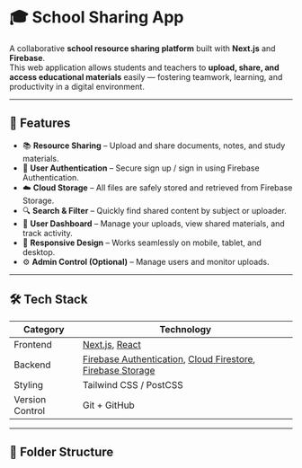 # 🎓 School Sharing App

A collaborative **school resource sharing platform** built with **Next.js** and **Firebase**.  
This web application allows students and teachers to **upload, share, and access educational materials** easily — fostering teamwork, learning, and productivity in a digital environment.

---

## 🚀 Features

- 📚 **Resource Sharing** – Upload and share documents, notes, and study materials.
- 👤 **User Authentication** – Secure sign up / sign in using Firebase Authentication.
- ☁️ **Cloud Storage** – All files are safely stored and retrieved from Firebase Storage.
- 🔍 **Search & Filter** – Quickly find shared content by subject or uploader.
- 🧠 **User Dashboard** – Manage your uploads, view shared materials, and track activity.
- 📱 **Responsive Design** – Works seamlessly on mobile, tablet, and desktop.
- ⚙️ **Admin Control (Optional)** – Manage users and monitor uploads.

---

## 🛠️ Tech Stack

| Category | Technology |
|-----------|-------------|
| Frontend | [Next.js](https://nextjs.org/), [React](https://react.dev/) |
| Backend | [Firebase Authentication](https://firebase.google.com/docs/auth), [Cloud Firestore](https://firebase.google.com/docs/firestore), [Firebase Storage](https://firebase.google.com/docs/storage) |
| Styling | Tailwind CSS / PostCSS |
| Version Control | Git + GitHub |

---

## 📂 Folder Structure

